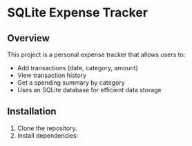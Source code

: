 # SQLite Expense Tracker

## Overview
This project is a personal expense tracker that allows users to:
- Add transactions (date, category, amount)
- View transaction history
- Get a spending summary by category
- Uses an SQLite database for efficient data storage

## Installation
1. Clone the repository.
2. Install dependencies:
